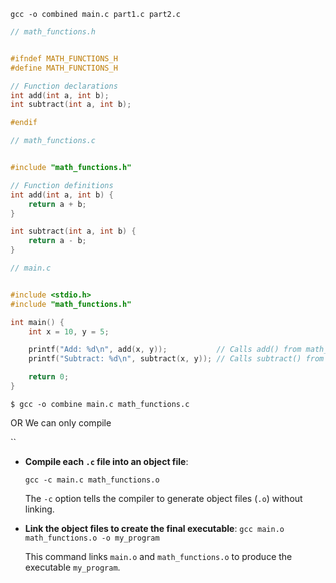 `gcc -o combined main.c part1.c part2.c`



```c
// math_functions.h


#ifndef MATH_FUNCTIONS_H
#define MATH_FUNCTIONS_H

// Function declarations
int add(int a, int b);
int subtract(int a, int b);

#endif

```


```c
// math_functions.c


#include "math_functions.h"

// Function definitions
int add(int a, int b) {
    return a + b;
}

int subtract(int a, int b) {
    return a - b;
}

```
```c
// main.c


#include <stdio.h>
#include "math_functions.h"

int main() {
    int x = 10, y = 5;

    printf("Add: %d\n", add(x, y));           // Calls add() from math_functions.c
    printf("Subtract: %d\n", subtract(x, y)); // Calls subtract() from math_functions.c

    return 0;
}

```
`$ gcc -o combine main.c math_functions.c`

OR We can only compile 

``
- **Compile each `.c` file into an object file**:
    
    `gcc -c main.c math_functions.o`
    
    The `-c` option tells the compiler to generate object files (`.o`) without linking.
    
- **Link the object files to create the final executable**:
    `gcc main.o math_functions.o -o my_program`
    
    This command links `main.o` and `math_functions.o` to produce the executable `my_program`.
    